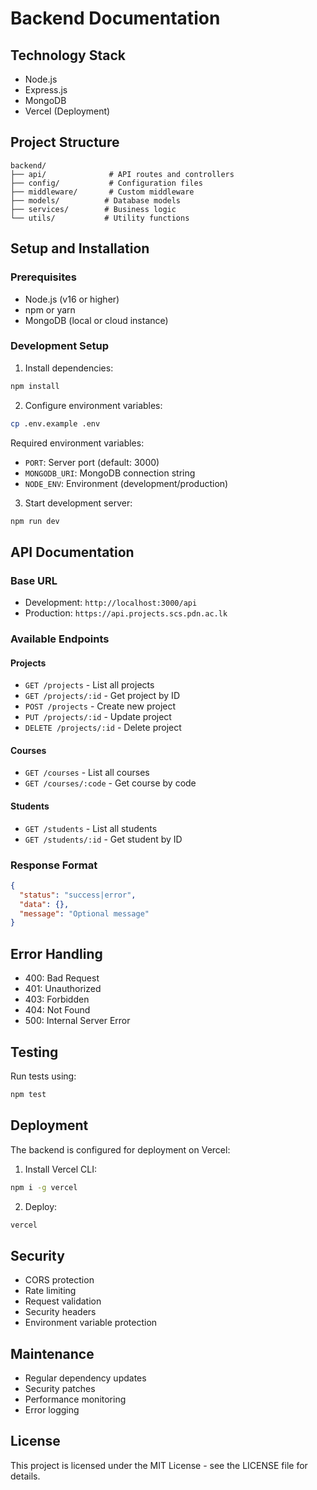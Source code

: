 # Backend Documentation

## Technology Stack

- Node.js
- Express.js
- MongoDB
- Vercel (Deployment)

## Project Structure

```
backend/
├── api/              # API routes and controllers
├── config/           # Configuration files
├── middleware/       # Custom middleware
├── models/          # Database models
├── services/        # Business logic
└── utils/           # Utility functions
```

## Setup and Installation

### Prerequisites

- Node.js (v16 or higher)
- npm or yarn
- MongoDB (local or cloud instance)

### Development Setup

1. Install dependencies:

```bash
npm install
```

2. Configure environment variables:

```bash
cp .env.example .env
```

Required environment variables:

- `PORT`: Server port (default: 3000)
- `MONGODB_URI`: MongoDB connection string
- `NODE_ENV`: Environment (development/production)

3. Start development server:

```bash
npm run dev
```

## API Documentation

### Base URL

- Development: `http://localhost:3000/api`
- Production: `https://api.projects.scs.pdn.ac.lk`

### Available Endpoints

#### Projects

- `GET /projects` - List all projects
- `GET /projects/:id` - Get project by ID
- `POST /projects` - Create new project
- `PUT /projects/:id` - Update project
- `DELETE /projects/:id` - Delete project

#### Courses

- `GET /courses` - List all courses
- `GET /courses/:code` - Get course by code

#### Students

- `GET /students` - List all students
- `GET /students/:id` - Get student by ID

### Response Format

```json
{
  "status": "success|error",
  "data": {},
  "message": "Optional message"
}
```

## Error Handling

- 400: Bad Request
- 401: Unauthorized
- 403: Forbidden
- 404: Not Found
- 500: Internal Server Error

## Testing

Run tests using:

```bash
npm test
```

## Deployment

The backend is configured for deployment on Vercel:

1. Install Vercel CLI:

```bash
npm i -g vercel
```

2. Deploy:

```bash
vercel
```

## Security

- CORS protection
- Rate limiting
- Request validation
- Security headers
- Environment variable protection

## Maintenance

- Regular dependency updates
- Security patches
- Performance monitoring
- Error logging

## License

This project is licensed under the MIT License - see the LICENSE file for details.
